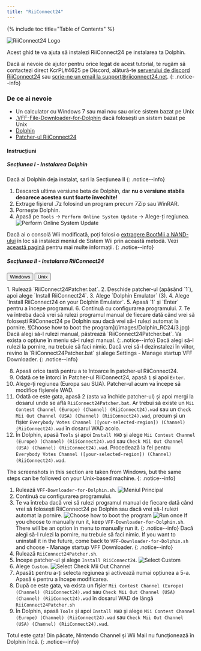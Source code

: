 ```yaml
---
title: "RiiConnect24"
---
```


{% include toc title="Table of Contents" %}

![RiiConnect24 Logo](/images/WiiRC24Logo.jpg)

Acest ghid te va ajuta să instalezi RiiConnect24 pe instalarea ta Dolphin.

Dacă ai nevoie de ajutor pentru orice legat de acest tutorial, te rugăm să contactezi direct KcrPL#4625 pe Discord, alătură-te [serverului de discord RiiConnect24](https://discord.gg/rc24) sau [scrie-ne un email la support@riiconnect24.net](mailto:support@riiconnect24.net).
{: .notice--info}

### De ce ai nevoie

* Un calculator cu Windows 7 sau mai nou sau orice sistem bazat pe Unix
* [.VFF-File-Downloader-for-Dolphin](https://github.com/RiiConnect24/.VFF-File-Downloader-for-Dolphin/releases) dacă folosești un sistem bazat pe Unix
* [Dolphin](https://dolphin-emu.org/download/)
* [Patcher-ul RiiConnect24](https://github.com/RiiConnect24/RiiConnect24-Patcher/releases)

#### Instrucțiuni

##### Secțiunea I - Instalarea Dolphin

Dacă ai Dolphin deja instalat, sari la Secțiunea II
{: .notice--info}

1. Descarcă ultima versiune beta de Dolphin, dar **nu o versiune stabila deoarece acestea sunt foarte învechite!**
2. Extrage fișierul .7z folosind un program precum 7Zip sau WinRAR.
3. Pornește Dolphin.
4. Apasă pe `Tools` -> `Perform Online System Update` -> Alege-ți regiunea. ![Perform Online System Update](/images/Dolphin_RC24/1.jpg)

Dacă ai o consolă Wii modificată, poți folosi o [extragere BootMii a NAND-ului](bootmii) în loc să instalezi meniul de Sistem Wii prin această metodă. Vezi [această pagină](https://wiki.dolphin-emu.org/index.php?title=NAND_Usage_Guide) pentru mai multe informații.
{: .notice--info}

##### Secțiunea II - Instalarea RiiConnect24

<button class="tablinks btn btn--large btn--primary" id="defaultOpen" onclick="openTab(event, 'windows')">Windows</button>
<button class="tablinks btn btn--large btn--info" onclick="openTab(event, 'unix')">Unix</button>

<div id="windows" class="blanktabcontent" markdown="1">
1. Rulează `RiiConnect24Patcher.bat`.
2. Deschide patcher-ul (apăsând `1`), apoi alege `Install RiiConnect24`.
3. Alege `Dolphin Emulator` (3).
4. Alege `Install RiiConnect24 on your Dolphin Emulator`.
5. Apasă `1` și `Enter` pentru a începe programul.
6. Continuă cu configurarea programului.
7. Te va întreba dacă vrei să rulezi programul manual de fiecare dată când vrei să folosești RiiConnect24 pe Dolphin sau dacă vrei să-l rulezi automat la pornire. ![Choose how to boot the program](/images/Dolphin_RC24/3.jpg)
Dacă alegi să-l rulezi manual, păstrează `RiiConnect24Patcher.bat`. Va exista o opțiune în meniu să-l rulezi manual.
{: .notice--info}
Dacă alegi să-l rulezi la pornire, nu trebuie să faci nimic. Dacă vrei să-l dezinstalezi în viitor, revino la `RiiConnect24Patcher.bat` și alege Settings - Manage startup VFF Downloader.
{: .notice--info}

8. Apasă orice tastă pentru a te întoarce în patcher-ul RiiConnect24.
9. Odată ce te întorci în Patcher-ul RiiConnect24, apasă `1` și apoi `Enter`.
10. Alege-ți regiunea (Europa sau SUA). Patcher-ul acum va începe să modifice fișierele WAD.
11. Odată ce este gata, apasă 2 (asta va închide patcher-ul) și apoi mergi la dosarul unde se află `RiiConnect24Patcher.bat`. Ar trebui să existe un `Mii Contest Channel (Europe) (Channel) (RiiConnect24).wad` sau un `Check Mii Out Channel (USA) (Channel) (RiiConnect24).wad`, precum și un fișier `Everybody Votes Channel ([your-selected-region]) (Channel) (RiiConnect24).wad` în dosarul WAD acolo.
12. În Dolphin, apasă `Tools` și apoi `Install WAD` și alege `Mii Contest Channel (Europe) (Channel) (RiiConnect24).wad` sau `Check Mii Out Channel (USA) (Channel) (RiiConnect24).wad`. Procedează la fel pentru `Everybody Votes Channel ([your-selected-region]) (Channel) (RiiConnect24).wad`.
</div>

<div id="unix" class="blanktabcontent" markdown="1">
The screenshots in this section are taken from Windows, but the same steps can be followed on your Unix-based machine.
{: .notice--info}

1. Rulează `VFF-Downloader-for-Dolphin.sh`. ![Meniul Principal](/images/Dolphin_RC24/2.jpg)
3. Continuă cu configurarea programului.
4. Te va întreba dacă vrei să rulezi programul manual de fiecare dată când vrei să folosești RiiConnect24 pe Dolphin sau dacă vrei să-l rulezi automat la pornire. ![Choose how to boot the program](/images/Dolphin_RC24/3.jpg)
![Run once](/images/Dolphin_RC24/4.jpg)
If you choose to manually run it, keep `VFF-Downloader-for-Dolphin.sh`. There will be an option in menu to manually run it.
{: .notice--info}
Dacă alegi să-l rulezi la pornire, nu trebuie să faci nimic. If you want to uninstall it in the future, come back to `VFF-Downloader-for-Dolphin.sh` and choose - Manage startup VFF Downloader.
{: .notice--info}
5. Rulează `RiiConnect24Patcher.sh`.
6. Începe patcher-ul și alege `Install RiiConnect24`. ![Select Custom](/images/Dolphin_RC24/5.jpg)
7. Alege `Custom`. ![Select Check Mii Out Channel](/images/Dolphin_RC24/6.jpg)
8. Apasă`1` pentru a-ți selecta regiunea și activează numai opțiunea a 5-a. Apasă `6` pentru a începe modificarea.
9. După ce este gata, va exista un fișier `Mii Contest Channel (Europe) (Channel) (RiiConnect24).wad` sau `Check Mii Out Channel (USA) (Channel) (RiiConnect24).wad` în dosarul WAD de lângă `RiiConnect24Patcher.sh`
10. În Dolphin, apasă `Tools` și apoi `Install WAD` și alege `Mii Contest Channel (Europe) (Channel) (RiiConnect24).wad` sau `Check Mii Out Channel (USA) (Channel) (RiiConnect24).wad`.
</div>

Totul este gata! Din păcate, Nintendo Channel și Wii Mail nu funcționează în Dolphin încă.
{: .notice--info}

<script>
    let tabcontent = document.getElementsByClassName("blanktabcontent");
    let tablinks = document.getElementsByClassName("tablinks");

    function openTab(evt, tabName) {
        let element;

        for (element of tabcontent) {
            element.style.display = "none";
        }

        for (element of tablinks) {
            element.className = element.className.replace("btn--primary", "btn--info");
            if (!element.className.includes('btn--info'))
                element.className += " btn--info";
        }

        document.getElementById(tabName).style.display = "block";
        evt.currentTarget.className = evt.currentTarget.className.replace("btn--info", "btn--primary");
    }

    // Get the element with id="defaultOpen" and click on it
    document.getElementById("defaultOpen").click();
</script>
